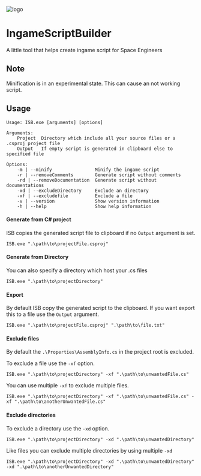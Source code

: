 ![logo](IngameScriptBuilder/icon.ico)
# IngameScriptBuilder
A little tool that helps create ingame script for Space Engineers

## Note
Minification is in an experimental state. This can cause an not working script.

## Usage
```
Usage: ISB.exe [arguments] [options]

Arguments:
	Project  Directory which include all your source files or a .csproj project file
	Output   If empty script is generated in clipboard else to specified file

Options:
	-m | --minify                Minify the ingame script
	-r | --removeComments        Generate script without comments
	-rd | --removeDocumentation  Generate script without documentations
	-xd | --excludeDirectory     Exclude an directory
	-xf | --excludefile          Exclude a file
	-v | --version               Show version information
	-h | --help                  Show help information
```
#### Generate from C# project
ISB copies the generated script file to clipboard if no `Output` argument is set.

	ISB.exe ".\path\to\projectFile.csproj"
#### Generate from Directory
You can also specify a directory which host your .cs files

	ISB.exe ".\path\to\projectDirectory"

#### Export
By default ISB copy the generated script to the clipboard.
If you want export this to a file use the `Output` argument.

	ISB.exe ".\path\to\projectFile.csproj" ".\path\to\file.txt"

#### Exclude files
By default the `.\Properties\AssemblyInfo.cs` in the project root is excluded.

To exclude a file use the `-xf` option.

	ISB.exe ".\path\to\projectDirectory" -xf ".\path\to\unwantedFile.cs"
You can use multiple `-xf` to exclude multiple files.

	ISB.exe ".\path\to\projectDirectory" -xf ".\path\to\unwantedFile.cs" -xf ".\path\to\anotherUnwantedFile.cs"

#### Exclude directories
To exclude a directory use the `-xd` option.

	ISB.exe ".\path\to\projectDirectory" -xd ".\path\to\unwantedDirectory"

Like files you can exclude multiple directories by using multiple `-xd`

	ISB.exe ".\path\to\projectDirectory" -xd ".\path\to\unwantedDirectory" -xd ".\path\to\anotherUnwantedDirectory"
